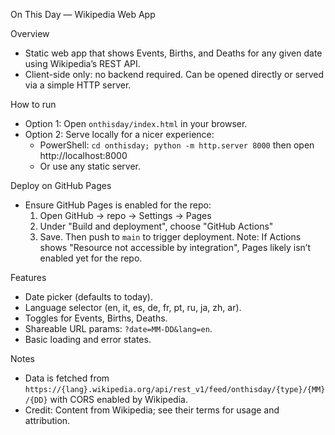 On This Day — Wikipedia Web App

Overview
- Static web app that shows Events, Births, and Deaths for any given date using Wikipedia’s REST API.
- Client-side only: no backend required. Can be opened directly or served via a simple HTTP server.

How to run
- Option 1: Open `onthisday/index.html` in your browser.
- Option 2: Serve locally for a nicer experience:
  - PowerShell: `cd onthisday; python -m http.server 8000` then open http://localhost:8000
  - Or use any static server.

Deploy on GitHub Pages
- Ensure GitHub Pages is enabled for the repo:
  1) Open GitHub → repo → Settings → Pages
  2) Under "Build and deployment", choose "GitHub Actions"
  3) Save. Then push to `main` to trigger deployment.
  Note: If Actions shows "Resource not accessible by integration", Pages likely isn’t enabled yet for the repo.

Features
- Date picker (defaults to today).
- Language selector (en, it, es, de, fr, pt, ru, ja, zh, ar).
- Toggles for Events, Births, Deaths.
- Shareable URL params: `?date=MM-DD&lang=en`.
- Basic loading and error states.

Notes
- Data is fetched from `https://{lang}.wikipedia.org/api/rest_v1/feed/onthisday/{type}/{MM}/{DD}` with CORS enabled by Wikipedia.
- Credit: Content from Wikipedia; see their terms for usage and attribution.
